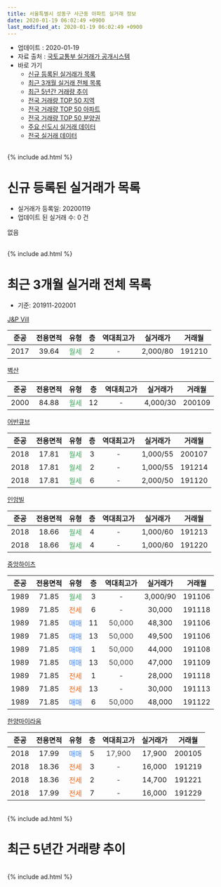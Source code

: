 ```yaml
---
title: 서울특별시 성동구 사근동 아파트 실거래 정보
date: 2020-01-19 06:02:49 +0900
last_modified_at: 2020-01-19 06:02:49 +0900
---
```


* 업데이트 : 2020-01-19
* 자료 출처 : [국토교통부 실거래가 공개시스템](http://rt.molit.go.kr)
* 바로 가기
    * [신규 등록된 실거래가 목록](#신규-등록된-실거래가-목록)
    * [최근 3개월 실거래 전체 목록](#최근-3개월-실거래-전체-목록)
    * [최근 5년간 거래량 추이](#최근-5년간-거래량-추이)
    * [전국 거래량 TOP 50 지역](https://apt-info.github.io/apt-trade-info/최근-3개월-전국에서-가장-거래가-많이-발생한-지역)
    * [전국 거래량 TOP 50 아파트](https://apt-info.github.io/apt-trade-info/최근-3개월-전국에서-가장-거래가-많이-발생한-아파트)
    * [전국 거래량 TOP 50 분양권](https://apt-info.github.io/apt-trade-info/최근-3개월-전국에서-가장-거래가-많이-발생한-분양권)
    * [주요 신도시 실거래 데이터](https://apt-info.github.io/apt-trade-info/주요-신도시)
    * [전국 실거래 데이터](https://apt-info.github.io/apt-trade-info/전국)
<br>
{% include ad.html %}
<br>

# 신규 등록된 실거래가 목록
* 실거래가 등록일: 20200119
* 업데이트 된 실거래 수: 0 건

없음

<br>
{% include ad.html %}
<br>

# 최근 3개월 실거래 전체 목록
* 기준: 201911-202001


[J&P Vill](https://search.naver.com/search.naver?query=%EC%84%9C%EC%9A%B8%ED%8A%B9%EB%B3%84%EC%8B%9C+%EC%84%B1%EB%8F%99%EA%B5%AC+%EC%82%AC%EA%B7%BC%EB%8F%99+J%26P+Vill)

|준공|전용면적|유형|층|역대최고가|실거래가|거래월|
|:---:|:---:|:---:|:---:|:---:|:---:|:---:|
|2017|39.64|<span style="color:#34a853">월세</span>|2|<span style="color:#444444">-</span>|2,000/80|191210|

[벽산](https://search.naver.com/search.naver?query=%EC%84%9C%EC%9A%B8%ED%8A%B9%EB%B3%84%EC%8B%9C+%EC%84%B1%EB%8F%99%EA%B5%AC+%EC%82%AC%EA%B7%BC%EB%8F%99+%EB%B2%BD%EC%82%B0)

|준공|전용면적|유형|층|역대최고가|실거래가|거래월|
|:---:|:---:|:---:|:---:|:---:|:---:|:---:|
|2000|84.88|<span style="color:#34a853">월세</span>|12|<span style="color:#444444">-</span>|4,000/30|200109|

[어반큐브](https://search.naver.com/search.naver?query=%EC%84%9C%EC%9A%B8%ED%8A%B9%EB%B3%84%EC%8B%9C+%EC%84%B1%EB%8F%99%EA%B5%AC+%EC%82%AC%EA%B7%BC%EB%8F%99+%EC%96%B4%EB%B0%98%ED%81%90%EB%B8%8C)

|준공|전용면적|유형|층|역대최고가|실거래가|거래월|
|:---:|:---:|:---:|:---:|:---:|:---:|:---:|
|2018|17.81|<span style="color:#34a853">월세</span>|3|<span style="color:#444444">-</span>|1,000/55|200107|
|2018|17.81|<span style="color:#34a853">월세</span>|2|<span style="color:#444444">-</span>|1,000/55|191214|
|2018|17.81|<span style="color:#34a853">월세</span>|6|<span style="color:#444444">-</span>|2,000/50|191120|

[인암빌](https://search.naver.com/search.naver?query=%EC%84%9C%EC%9A%B8%ED%8A%B9%EB%B3%84%EC%8B%9C+%EC%84%B1%EB%8F%99%EA%B5%AC+%EC%82%AC%EA%B7%BC%EB%8F%99+%EC%9D%B8%EC%95%94%EB%B9%8C)

|준공|전용면적|유형|층|역대최고가|실거래가|거래월|
|:---:|:---:|:---:|:---:|:---:|:---:|:---:|
|2018|18.66|<span style="color:#34a853">월세</span>|4|<span style="color:#444444">-</span>|1,000/60|191213|
|2018|18.66|<span style="color:#34a853">월세</span>|4|<span style="color:#444444">-</span>|1,000/60|191220|

[중앙하이츠](https://search.naver.com/search.naver?query=%EC%84%9C%EC%9A%B8%ED%8A%B9%EB%B3%84%EC%8B%9C+%EC%84%B1%EB%8F%99%EA%B5%AC+%EC%82%AC%EA%B7%BC%EB%8F%99+%EC%A4%91%EC%95%99%ED%95%98%EC%9D%B4%EC%B8%A0)

|준공|전용면적|유형|층|역대최고가|실거래가|거래월|
|:---:|:---:|:---:|:---:|:---:|:---:|:---:|
|1989|71.85|<span style="color:#34a853">월세</span>|3|<span style="color:#444444">-</span>|3,000/90|191106|
|1989|71.85|<span style="color:#ff5a00">전세</span>|6|<span style="color:#444444">-</span>|30,000|191118|
|1989|71.85|<span style="color:#4285f3">매매</span>|11|<span style="color:#444444">50,000</span>|48,300|191106|
|1989|71.85|<span style="color:#4285f3">매매</span>|13|<span style="color:#444444">50,000</span>|49,500|191106|
|1989|71.85|<span style="color:#4285f3">매매</span>|1|<span style="color:#444444">50,000</span>|44,000|191108|
|1989|71.85|<span style="color:#4285f3">매매</span>|13|<span style="color:#444444">50,000</span>|47,000|191109|
|1989|71.85|<span style="color:#ff5a00">전세</span>|1|<span style="color:#444444">-</span>|28,000|191118|
|1989|71.85|<span style="color:#ff5a00">전세</span>|13|<span style="color:#444444">-</span>|30,000|191113|
|1989|71.85|<span style="color:#4285f3">매매</span>|6|<span style="color:#444444">50,000</span>|48,000|191122|

[한양마이라움](https://search.naver.com/search.naver?query=%EC%84%9C%EC%9A%B8%ED%8A%B9%EB%B3%84%EC%8B%9C+%EC%84%B1%EB%8F%99%EA%B5%AC+%EC%82%AC%EA%B7%BC%EB%8F%99+%ED%95%9C%EC%96%91%EB%A7%88%EC%9D%B4%EB%9D%BC%EC%9B%80)

|준공|전용면적|유형|층|역대최고가|실거래가|거래월|
|:---:|:---:|:---:|:---:|:---:|:---:|:---:|
|2018|17.99|<span style="color:#4285f3">매매</span>|5|<span style="color:#444444">17,900</span>|17,900|200105|
|2018|18.36|<span style="color:#ff5a00">전세</span>|3|<span style="color:#444444">-</span>|16,000|191219|
|2018|18.36|<span style="color:#ff5a00">전세</span>|2|<span style="color:#444444">-</span>|14,700|191221|
|2018|17.99|<span style="color:#ff5a00">전세</span>|7|<span style="color:#444444">-</span>|16,000|191229|


<br>
{% include ad.html %}
<br>

# 최근 5년간 거래량 추이


<div style="width:100%;">
    <canvas id="deal_progress" height="200"></canvas>
</div>

<script>
new Chart(document.getElementById("deal_progress"), {
    type: 'line',
    data: {
        labels: ['201501','201502','201503','201504','201505','201506','201507','201508','201509','201510','201511','201512','201601','201602','201603','201604','201605','201606','201607','201608','201609','201610','201611','201612','201701','201702','201703','201704','201705','201706','201707','201708','201709','201710','201711','201712','201801','201802','201803','201804','201805','201806','201807','201808','201809','201810','201811','201812','201901','201902','201903','201904','201905','201906','201907','201908','201909','201910','201911','201912','202001'],
        datasets: [{
            label: '매매',
            pointRadius: 1,
            data: [4, 0, 4, 3, 2, 1, 2, 4, 2, 7, 3, 1, 1, 2, 2, 5, 1, 4, 7, 3, 6, 2, 1, 1, 2, 0, 3, 0, 1, 4, 3, 3, 2, 3, 0, 4, 2, 12, 17, 0, 2, 1, 1, 2, 1, 2, 0, 0, 1, 0, 0, 1, 2, 2, 0, 1, 2, 2, 5, 0, 1],
            borderColor: "rgba(255, 201, 14, 1)",
            backgroundColor: "rgba(255, 201, 14, 0.5)",
            fill: false,
            lineTension: 0
        },{
            label: '전월세',
            pointRadius: 1,
            data: [5, 1, 2, 1, 1, 3, 2, 1, 2, 1, 1, 1, 4, 2, 7, 0, 2, 0, 0, 2, 1, 2, 1, 2, 1, 2, 1, 0, 1, 4, 0, 3, 0, 3, 3, 3, 12, 11, 9, 2, 5, 3, 3, 4, 2, 5, 2, 4, 15, 13, 5, 0, 3, 5, 8, 4, 2, 4, 5, 7, 2],
            borderColor: "rgba(0, 141, 185, 1)",
            backgroundColor: "rgba(0, 141, 185, 0.5)",
            fill: false,
            lineTension: 0
        }
        ]
    },
    options: {
        responsive: true,
        title: {
            display: false
        },
        tooltips: {
            mode: 'index',
            intersect: false
        },
        hover: {
            mode: 'nearest',
            intersect: true
        },
        scales: {
            xAxes: [{
                display: true,
                scaleLabel: {
                    display: true,
                    labelString: '년/월'
                }
            }],
            yAxes: [{
                display: true,
                ticks: {
                    suggestedMin: 0,
                },
                scaleLabel: {
                    display: true,
                    labelString: '실거래 수'
                }
            }]
        }
    }
});

</script>


<br>
{% include ad.html %}
<br>


